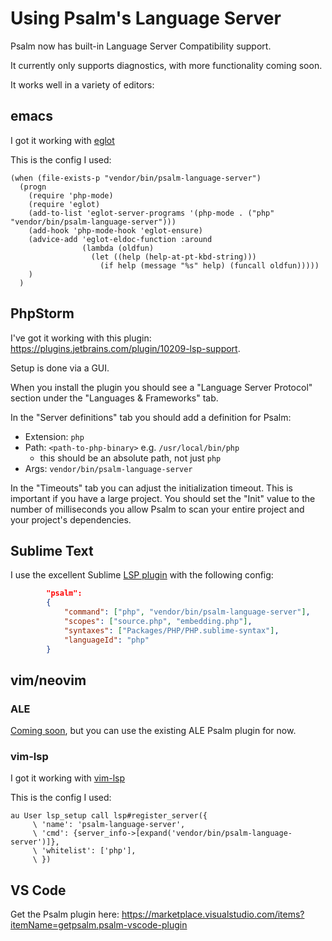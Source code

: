 # Using Psalm's Language Server

Psalm now has built-in Language Server Compatibility support.

It currently only supports diagnostics, with more functionality coming soon.

It works well in a variety of editors:

## emacs

I got it working with [eglot](https://github.com/joaotavora/eglot)

This is the config I used:

```
(when (file-exists-p "vendor/bin/psalm-language-server")
  (progn
    (require 'php-mode)
    (require 'eglot)
    (add-to-list 'eglot-server-programs '(php-mode . ("php" "vendor/bin/psalm-language-server")))
    (add-hook 'php-mode-hook 'eglot-ensure)
    (advice-add 'eglot-eldoc-function :around
                (lambda (oldfun)
                  (let ((help (help-at-pt-kbd-string)))
                    (if help (message "%s" help) (funcall oldfun)))))
    )
  )
```

## PhpStorm

I've got it working with this plugin: https://plugins.jetbrains.com/plugin/10209-lsp-support.

Setup is done via a GUI.

When you install the plugin you should see a "Language Server Protocol" section under the "Languages & Frameworks" tab.

In the "Server definitions" tab you should add a definition for Psalm:
 - Extension: `php`
 - Path: `<path-to-php-binary>` e.g. `/usr/local/bin/php`
    - this should be an absolute path, not just `php`
 - Args: `vendor/bin/psalm-language-server`

In the "Timeouts" tab you can adjust the initialization timeout. This is important if you have a large project. You should set the "Init" value to the number of milliseconds you allow Psalm to scan your entire project and your project's dependencies.

## Sublime Text

I use the excellent Sublime [LSP plugin](https://github.com/tomv564/LSP) with the following config:

```json
        "psalm":
        {
            "command": ["php", "vendor/bin/psalm-language-server"],
            "scopes": ["source.php", "embedding.php"],
            "syntaxes": ["Packages/PHP/PHP.sublime-syntax"],
            "languageId": "php"
        }
```

## vim/neovim

### ALE

[Coming soon](https://github.com/w0rp/ale/pull/2013), but you can use the existing ALE Psalm plugin for now.

### vim-lsp

I got it working with [vim-lsp](https://github.com/prabirshrestha/vim-lsp)

This is the config I used:

```
au User lsp_setup call lsp#register_server({
     \ 'name': 'psalm-language-server',
     \ 'cmd': {server_info->[expand('vendor/bin/psalm-language-server')]},
     \ 'whitelist': ['php'],
     \ })
```

## VS Code

Get the Psalm plugin here: https://marketplace.visualstudio.com/items?itemName=getpsalm.psalm-vscode-plugin

